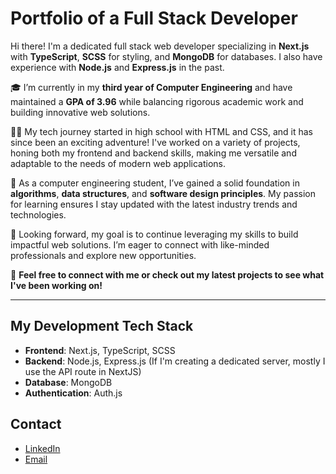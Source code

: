 # Portfolio of a Full Stack Developer

Hi there! I'm a dedicated full stack web developer specializing in **Next.js** with **TypeScript**, **SCSS** for styling, and **MongoDB** for databases. I also have experience with **Node.js** and **Express.js** in the past.

🎓 I’m currently in my **third year of Computer Engineering** and have maintained a **GPA of 3.96** while balancing rigorous academic work and building innovative web solutions.

👨‍💻 My tech journey started in high school with HTML and CSS, and it has since been an exciting adventure! I've worked on a variety of projects, honing both my frontend and backend skills, making me versatile and adaptable to the needs of modern web applications.

🔧 As a computer engineering student, I’ve gained a solid foundation in **algorithms**, **data structures**, and **software design principles**. My passion for learning ensures I stay updated with the latest industry trends and technologies.

🌟 Looking forward, my goal is to continue leveraging my skills to build impactful web solutions. I’m eager to connect with like-minded professionals and explore new opportunities.

🔗 **Feel free to connect with me or check out my latest projects to see what I've been working on!**

---

## My Development Tech Stack

- **Frontend**: Next.js, TypeScript, SCSS
- **Backend**: Node.js, Express.js (If I'm creating a dedicated server, mostly I use the API route in NextJS)
- **Database**: MongoDB
- **Authentication**: Auth.js


## Contact

- [LinkedIn](#)
- [Email](#)
